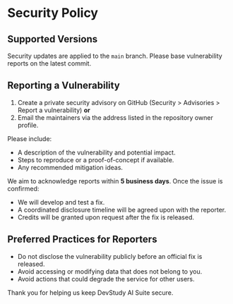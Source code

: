 # Security Policy

## Supported Versions

Security updates are applied to the `main` branch. Please base vulnerability reports on the latest commit.

## Reporting a Vulnerability

1. Create a private security advisory on GitHub (Security > Advisories > Report a vulnerability) **or**
2. Email the maintainers via the address listed in the repository owner profile.

Please include:

- A description of the vulnerability and potential impact.
- Steps to reproduce or a proof-of-concept if available.
- Any recommended mitigation ideas.

We aim to acknowledge reports within **5 business days**. Once the issue is confirmed:

- We will develop and test a fix.
- A coordinated disclosure timeline will be agreed upon with the reporter.
- Credits will be granted upon request after the fix is released.

## Preferred Practices for Reporters

- Do not disclose the vulnerability publicly before an official fix is released.
- Avoid accessing or modifying data that does not belong to you.
- Avoid actions that could degrade the service for other users.

Thank you for helping us keep DevStudy AI Suite secure.
